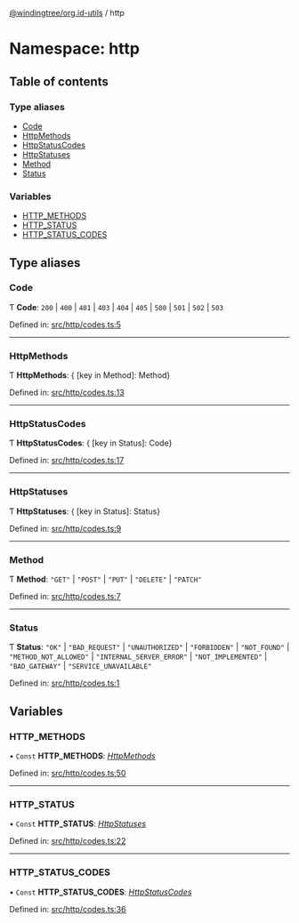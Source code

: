 [@windingtree/org.id-utils](../README.md) / http

# Namespace: http

## Table of contents

### Type aliases

- [Code](http.md#code)
- [HttpMethods](http.md#httpmethods)
- [HttpStatusCodes](http.md#httpstatuscodes)
- [HttpStatuses](http.md#httpstatuses)
- [Method](http.md#method)
- [Status](http.md#status)

### Variables

- [HTTP\_METHODS](http.md#http_methods)
- [HTTP\_STATUS](http.md#http_status)
- [HTTP\_STATUS\_CODES](http.md#http_status_codes)

## Type aliases

### Code

Ƭ **Code**: ``200`` \| ``400`` \| ``401`` \| ``403`` \| ``404`` \| ``405`` \| ``500`` \| ``501`` \| ``502`` \| ``503``

Defined in: [src/http/codes.ts:5](https://github.com/windingtree/org.id-sdk/blob/e9d9d46/packages/shared/src/http/codes.ts#L5)

___

### HttpMethods

Ƭ **HttpMethods**: { [key in Method]: Method}

Defined in: [src/http/codes.ts:13](https://github.com/windingtree/org.id-sdk/blob/e9d9d46/packages/shared/src/http/codes.ts#L13)

___

### HttpStatusCodes

Ƭ **HttpStatusCodes**: { [key in Status]: Code}

Defined in: [src/http/codes.ts:17](https://github.com/windingtree/org.id-sdk/blob/e9d9d46/packages/shared/src/http/codes.ts#L17)

___

### HttpStatuses

Ƭ **HttpStatuses**: { [key in Status]: Status}

Defined in: [src/http/codes.ts:9](https://github.com/windingtree/org.id-sdk/blob/e9d9d46/packages/shared/src/http/codes.ts#L9)

___

### Method

Ƭ **Method**: ``"GET"`` \| ``"POST"`` \| ``"PUT"`` \| ``"DELETE"`` \| ``"PATCH"``

Defined in: [src/http/codes.ts:7](https://github.com/windingtree/org.id-sdk/blob/e9d9d46/packages/shared/src/http/codes.ts#L7)

___

### Status

Ƭ **Status**: ``"OK"`` \| ``"BAD_REQUEST"`` \| ``"UNAUTHORIZED"`` \| ``"FORBIDDEN"`` \| ``"NOT_FOUND"`` \| ``"METHOD_NOT_ALLOWED"`` \| ``"INTERNAL_SERVER_ERROR"`` \| ``"NOT_IMPLEMENTED"`` \| ``"BAD_GATEWAY"`` \| ``"SERVICE_UNAVAILABLE"``

Defined in: [src/http/codes.ts:1](https://github.com/windingtree/org.id-sdk/blob/e9d9d46/packages/shared/src/http/codes.ts#L1)

## Variables

### HTTP\_METHODS

• `Const` **HTTP\_METHODS**: [*HttpMethods*](http.md#httpmethods)

Defined in: [src/http/codes.ts:50](https://github.com/windingtree/org.id-sdk/blob/e9d9d46/packages/shared/src/http/codes.ts#L50)

___

### HTTP\_STATUS

• `Const` **HTTP\_STATUS**: [*HttpStatuses*](http.md#httpstatuses)

Defined in: [src/http/codes.ts:22](https://github.com/windingtree/org.id-sdk/blob/e9d9d46/packages/shared/src/http/codes.ts#L22)

___

### HTTP\_STATUS\_CODES

• `Const` **HTTP\_STATUS\_CODES**: [*HttpStatusCodes*](http.md#httpstatuscodes)

Defined in: [src/http/codes.ts:36](https://github.com/windingtree/org.id-sdk/blob/e9d9d46/packages/shared/src/http/codes.ts#L36)
